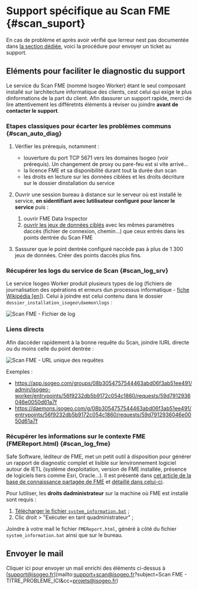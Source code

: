 # Support spécifique au Scan FME {#scan_suport}

En cas de problème et après avoir vérifié que lerreur nest pas documentée dans [la section dédiée](faq.html), voici la procédure pour envoyer un ticket au support.

## Eléments pour faciliter le diagnostic du support

Le service du Scan FME (nommé Isogeo Worker) étant le seul composant installé sur larchitecture informatique des clients, cest celui qui exige le plus dinformations de la part du client. Afin dassurer un support rapide, merci de lire attentivement les différetnts éléments à réviser ou joindre **avant de contacter le support**.

### Etapes classiques pour écarter les problèmes communs {#scan_auto_diag}

1. Vérifier les prérequis, notamment :

    * louverture du port TCP 5671 vers les domaines Isogeo (voir prérequis). Un changement de proxy ou pare-feu est si vite arrivé...
    * la licence FME et sa disponibilité durant tout la durée dun scan
    * les droits en lecture sur les données ciblées et les droits décriture sur le dossier dinstallation du service

2. Ouvrir une session bureau à distance sur le serveur où est installé le service, **en sidentifiant avec lutilisateur configuré pour lancer le service** puis :

    1. ouvrir FME Data Inspector
    2. [ouvrir les jeux de données ciblés](https://desktopmanualbasic.safe.com/DesktopBasic1Basics/1.13.ViewingData.html) avec les mêmes paramètres daccès (fichier de connexion, chemin...) que ceux entrés dans les points dentrée du Scan FME

3. Sassurer que le point dentrée configuré naccède pas à plus de 1 300 jeux de données. Créer des points daccès plus fins.

### Récupérer les logs du service de Scan {#scan_log_srv}

Le service Isogeo Worker produit plusieurs types de log (fichiers de journalisation des opérations et erreurs dun processus informatique - [fiche Wikipédia [en]](https://en.wikipedia.org/wiki/Log_file)). Celui à joindre est celui contenu dans le dossier `dossier_installation_isogeo\daemon\logs` :

![Scan FME - Fichier de log](/assets/install_log_file.png "Fichier log du service Isogeo Worker (Scan FME)")

### Liens directs

Afin daccéder rapidement à la bonne requête du Scan, joindre lURL directe ou du moins celle du point dentrée :

![Scan FME - URL unique des requêtes](/assets/request_url.png "Récupérer lURL directe dune requête du Scan")

Exemples :

* <https://app.isogeo.com/groups/08b3054757544463abd06f3ab51ee491/admin/isogeo-worker/entrypoints/56f9232db5b9172c054c1860/requests/59d7912936046e0050d61a7f>
* <https://daemons.isogeo.com/g/08b3054757544463abd06f3ab51ee491/entrypoints/56f9232db5b9172c054c1860/requests/59d7912936046e0050d61a7f>

### Récupérer les informations sur le contexte FME (FMEReport.html) {#scan_log_fme}

Safe Software, léditeur de FME, met un petit outil à disposition pour générer un rapport de diagnostic complet et lisible sur lenvironnement logiciel autour de lETL (système dexploitation, version de FME installée, présence de logiciels tiers comme Esri, Oracle...). Il est présenté dans [cet article de la base de connaissance partagée de FME](https://knowledge.safe.com/articles/714/general-troubleshooting-gathering-system-informati.html) et [détaillé dans celui-ci](https://knowledge.safe.com/articles/692/a-guide-to-interpreting-the-system-information-bat.html).

Pour lutiliser, les **droits dadministrateur** sur la machine où FME est installé sont requis :

1. [Télécharger le fichier `system_information.bat`](https://cdn.rawgit.com/safesoftware/system-information-batch/master/system_information.bat) ;
2. Clic droit > "Exécuter en tant quadministrateur" ;

Joindre à votre mail le fichier `FMEReport.html`, généré à côté du fichier `system_information.bat` ainsi que sur le bureau.

## Envoyer le mail

Cliquer ici pour envoyer un mail enrichi des éléments ci-dessus à [support@isogeo.fr](mailto:support+scan@isogeo.fr?subject=Scan FME - TITRE_PROBLEME_ICI&cc=projets@isogeo.fr)
